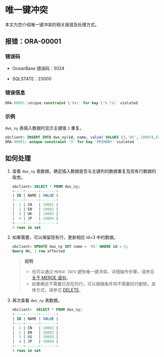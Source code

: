 # 唯一键冲突

本文为您介绍唯一键冲突的相关报错及处理方式。

## 报错：ORA-00001

### 错误码

* OceanBase 错误码：5024

* SQLSTATE：23000

### 错误信息

```sql
ORA-00001：unique constraint \'%s\' for key \'%.*s\' violated
```

### 示例

`dws_ny` 表插入数据时显示主键值 `3` 重复。

```sql
obclient> INSERT INTO dws_ny(id, name, value) VALUES (3,'US', 10003),(4, 'JP', 10004);
ORA-00001: unique constraint '3' for key 'PRIMARY' violated
```

## 如何处理

1. 查看 `dws_ny` 表数据，确定插入数据是否与主键列的数据重复及现有行数据的取舍。

   ```sql
   obclient> SELECT * FROM dws_ny;
   +----+------+-------+
   | ID | NAME | VALUE |
   +----+------+-------+
   |  1 | CN   | 10001 |
   |  2 | EN   | 10002 |
   |  3 | UK   | 10003 |
   |  4 | JP   | 10004 |
   +----+------+-------+
   4 rows in set
   ```

2. 如果需要，可以保留现有行，更新相应 id=3 中的数据。

   ```sql
   obclient> UPDATE dws_ny SET name = 'US' WHERE id = 3;
   Query OK, 1 row affected
   ```

   >**说明**
   >
   >* 也可以通过 `MERGE INTO` 避免唯一键冲突。详细操作步骤，请参见 [关于 MERGE 语句](../../../3.Application-development-based-on-Oracle-mode/5.about-DML-statements-and-transactions/01.DML-statements/04.About-MERGE-statements.md)。
   >* 如果确定不需要已存在的行，可以根据条件将不需要的行删除。具体方式，请参见 [DELETE](../../../6.sql-syntax/3.common-tenant-oracle-mode/9.sql-statement-1/2.DML/1.DELETE-1.md)。

3. 再次查看 `dws_ny` 表数据。

   ```sql
   obclient>  SELECT * FROM dws_ny;
   +----+------+-------+
   | ID | NAME | VALUE |
   +----+------+-------+
   |  1 | CN   | 10001 |
   |  2 | EN   | 10002 |
   |  3 | US   | 10003 |
   |  4 | JP   | 10004 |
   +----+------+-------+
   4 rows in set
   ```
